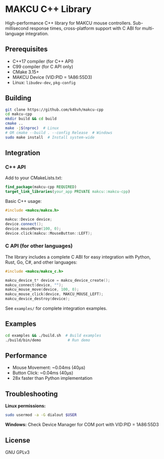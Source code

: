 # MAKCU C++ Library

High-performance C++ library for MAKCU mouse controllers. Sub-millisecond response times, cross-platform support with C ABI for multi-language integration.

## Prerequisites

- C++17 compiler (for C++ API)
- C99 compiler (for C API only)
- CMake 3.15+
- MAKCU Device (VID:PID = 1A86:55D3)
- Linux: `libudev-dev`, `pkg-config`

## Building

```bash
git clone https://github.com/k4hvh/makcu-cpp
cd makcu-cpp
mkdir build && cd build
cmake ..
make -j$(nproc)  # Linux
# OR cmake --build . --config Release  # Windows
sudo make install  # Install system-wide
```

## Integration

### C++ API

Add to your CMakeLists.txt:

```cmake
find_package(makcu-cpp REQUIRED)
target_link_libraries(your_app PRIVATE makcu::makcu-cpp)
```

Basic C++ usage:

```cpp
#include <makcu/makcu.h>

makcu::Device device;
device.connect();
device.mouseMove(100, 0);
device.click(makcu::MouseButton::LEFT);
```

### C API (for other languages)

The library includes a complete C ABI for easy integration with Python, Rust, Go, C#, and other languages:

```c
#include <makcu/makcu_c.h>

makcu_device_t* device = makcu_device_create();
makcu_connect(device, "");
makcu_mouse_move(device, 100, 0);
makcu_mouse_click(device, MAKCU_MOUSE_LEFT);
makcu_device_destroy(device);
```

See `examples/` for complete integration examples.

## Examples

```bash
cd examples && ./build.sh  # Build examples
./build/bin/demo            # Run demo
```

## Performance

- Mouse Movement: ~0.04ms (40μs)
- Button Click: ~0.04ms (40μs)
- 28x faster than Python implementation

## Troubleshooting

**Linux permissions:**

```bash
sudo usermod -a -G dialout $USER
```

**Windows:** Check Device Manager for COM port with VID:PID = 1A86:55D3

## License

GNU GPLv3
